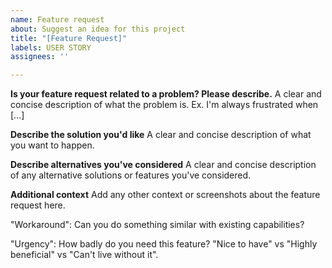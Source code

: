 ```yaml
---
name: Feature request
about: Suggest an idea for this project
title: "[Feature Request]"
labels: USER STORY
assignees: ''

---
```


**Is your feature request related to a problem? Please describe.**
A clear and concise description of what the problem is. Ex. I'm always frustrated when [...]

**Describe the solution you'd like**
A clear and concise description of what you want to happen.

**Describe alternatives you've considered**
A clear and concise description of any alternative solutions or features you've considered.

**Additional context**
Add any other context or screenshots about the feature request here.

"Workaround": Can you do something similar with existing capabilities?

"Urgency": How badly do you need this feature? "Nice to have" vs "Highly beneficial" vs "Can't live without it".
